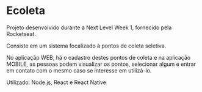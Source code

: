 # Ecoleta

Projeto desenvolvido durante a Next Level Week 1, fornecido pela Rocketseat.

Consiste em um sistema focalizado à pontos de coleta seletiva.

No aplicaçãp WEB, há o cadastro destes pontos de coleta e na aplicação MOBILE, as pessoas podem visualizar os pontos, selecionar algum e 
entrar em contato com o mesmo caso se interesse em utilizá-lo.

Utilizado: Node.js, React e React Native
